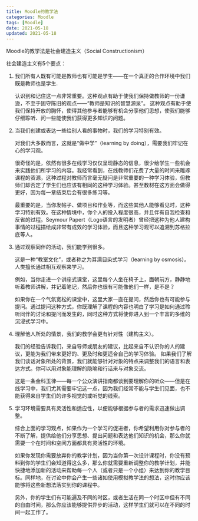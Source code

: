 ```yaml
---
title: Moodle的教学法
categories: Moodle
tags: [Moodle]
date: 2021-05-18
updated: 2021-05-18
---
```



Moodle的教学法是社会建造主义（Social Constructionism）

社会建造主义有5个要点：

1.  我们所有人既有可能是教师也有可能是学生——在一个真正的合作环境中我们既是教师也是学生.
   
    认识到和记住这一点非常重要。这种观点有助于使我们保持做教师的一份谦逊，不至于固守陈旧的观点——“教师是知识的智慧源泉”。
    这种观点有助于使我们保持开放的胸怀，使得其他参与者能够有机会分享他们思想，使我们能够仔细聆听、问一些能使我们获得更多知识的问题。

2. 当我们创建或表达一些给别人看的事物时，我们的学习特别有效。
   
    对我们大多数而言，这就是“做中学”（learning by doing），需要我们牢记在心的学习观。

    很奇怪的是，依然有很多在线学习仅仅呈现静态的信息，很少给学生一些机会来实践他们所学习的内容。我经常看到，在线教师们花费了大量的时间来雕琢课程的资源，这种过程对教师而言毫无疑问是非常重要的一种学习体验，但教师们却否定了学生们也应该有相同的这种学习体验。甚至教材在这方面会做得更好，因为每一章结束后会有很多练习等。

    最重要的是，当你发帖子、做项目和作业等，而这些其他人能够看见时，这种学习特别有效。在这种情境中，你个人的投入程度很高，并且伴有自我检查和反省的过程。Seymour Papert（Logo语言的发明者）曾经把这种为他人建构事情的过程描绘成非常有成效的学习体验，而且这种学习观可以追溯到苏格拉底等人。

3.  通过观察同伴的活动，我们能学到很多。

    这是一种“教室文化”，或者称之为耳濡目染式学习（learning by osmosis）。人类擅长通过相互观察来学习。
    
    例如，当你走进一个讲座式课堂，这里每个人坐在椅子上，面朝前方，静静地听着教师讲解，并记着笔记，然后你也很有可能像他们一样，是不是？

    如果你在一个气氛宽松的课堂中，这里大家一直在提问，然后你也有可能参与提问。通过提问这种方式，你既理解了课程的内容也明白了学习是如何通过聆听同伴的讨论和提问而发生的，同时这种方式将使你进入到一个丰富的多维的沉浸式学习中。

4.  理解他人所处的情景，我们的教学会更有针对性（建构主义）。

    我们的经验告诉我们，来自导师或朋友的建议，比起来自不认识你的人的建议，更能为我们带来更好的、更及时和更适合自己的学习体验。
    如果我们了解我们谈话对象所处的背景，我们就能够针对对象的特点来调整我们的语言和表达方式。你可以用对象能理解的隐喻和行话来与对象交流。

    这是一条金科玉律——每一个公众演讲指南都谈到要理解你的听众——但是在线学习中，我们尤其需要牢记这一点，因为我们经常不能与学生们见面，也不能获得来自学生们的许多视觉的或听觉的线索。

5.  学习环境需要具有灵活性和适应性，以便能够根据参与者的需求迅速做出调整。

    综合上面的学习观点，如果作为一个学习的促进者，你希望利用你对参与者的不断了解，提供给他们分享思想、提出问题和表达他们知识的机会，那么你就需要一个在时间和空间方面都具有灵活性的环境。

    如果你发现你需要放弃你的教学计划，因为当你第一次设计课程时，你没有预料到你的学生们会知道得这么多，那么你就需要重新调整你的教学计划，并能快捷地添加新的活动来帮助每一个人（或者只是一个小组）来达到你的教学目标。同样地，在讨论中你会产生一些诸如使用模拟教学法的想法，这时你应该能够将这些新想法落实到你的课程中。

    另外，你的学生们有可能遍及不同的时区，或者生活在同一个时区中但有不同的自由时间，那么你应该能够提供异步的活动，这样学生们就可以在不同的时间一起工作了。

